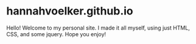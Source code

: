 # hannahvoelker.github.io

Hello! Welcome to my personal site. I made it all myself, using just HTML, CSS, and some jquery. Hope you enjoy!
